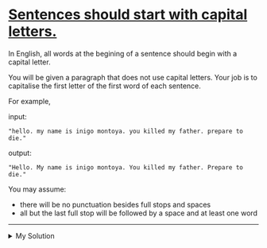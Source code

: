 # [Sentences should start with capital letters.](https://www.codewars.com/kata/5bf774a81505a7413400006a)

In English, all words at the begining of a sentence should begin with a capital letter.

You will be given a paragraph that does not use capital letters. Your job is to capitalise the first letter of the first word of each sentence.

For example,

input:

`"hello. my name is inigo montoya. you killed my father. prepare to die."`

output:

`"Hello. My name is inigo montoya. You killed my father. Prepare to die."`

You may assume:

- there will be no punctuation besides full stops and spaces
- all but the last full stop will be followed by a space and at least one word

---

<details><summary>My Solution</summary>

```js
function fix(paragraph) {
  return paragraph
    ? paragraph
        .split('. ')
        .map(v => v[0].toUpperCase() + v.slice(1))
        .join('. ')
    : ''
}
```

</details>
